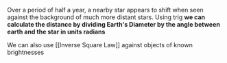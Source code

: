 Over a period of half a year, a nearby star appears to shift when seen against the background of much more distant stars. Using trig **we can calculate the distance by dividing Earth's Diameter by the angle between earth and the star in units radians**

We can also use [[Inverse Square Law]] against objects of known brightnesses